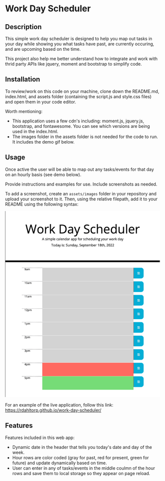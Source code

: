 # Work Day Scheduler

## Description

This simple work day scheduler is designed to help you map out tasks in your day while showing you what tasks have past, are currently occuring, and are upcoming based on the time.  

This project also help me better understand how to integrate and work with thrid party APIs like jquery, moment and bootstrap to simplify code. 

## Installation

To review/work on this code on your machine, clone down the README.md, index.html, and assets folder (containing the script.js and style.css files) and open them in your code editor. 

Worth mentioning: 
- This application uses a few cdn's including: moment.js, jquery.js, bootstrap, and fontawesome. You can see which versions are being used in the index.html.
- The images folder in the assets folder is not needed for the code to run. It includes the demo gif below. 

## Usage

Once active the user will be able to map out any tasks/events for that day on an hourly basis (see demo below). 

Provide instructions and examples for use. Include screenshots as needed.

To add a screenshot, create an `assets/images` folder in your repository and upload your screenshot to it. Then, using the relative filepath, add it to your README using the following syntax:

![Scheduler Demo](./assets/Images/scheduler-demo.gif)


For an example of the live application, follow this link: https://rdahltorp.github.io/work-day-scheduler/

## Features

Features included in this web app: 
- Dynamic date in the header that tells you today's date and day of the week. 
- Hour rows are color coded (gray for past, red for present, green for future) and update dynamically based on time. 
- User can enter in any of tasks/events in the middle coulmn of the hour rows and save them to local storage so they appear on page reload. 
